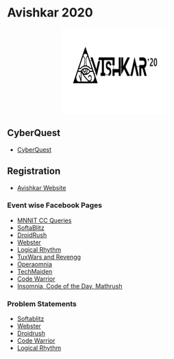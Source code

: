 # Avishkar 2020

<div align="center"><img src="avishkar.png" height="200" width="250"/></div>

## CyberQuest
- [CyberQuest](https://www.facebook.com/cyberquest.avishkar/)

## Registration
- [Avishkar Website](http://avishkar.mnnit.ac.in/)

### Event wise Facebook Pages

- [MNNIT CC Queries](https://www.facebook.com/groups/ccqueries/)
- [SoftaBlitz](https://www.facebook.com/groups/softablitz/)
- [DroidRush](https://www.facebook.com/groups/droidrush)
- [Webster](https://www.facebook.com/groups/webster.avishkar)
- [Logical Rhythm](https://www.facebook.com/Logthm/)
- [TuxWars and Revengg](https://www.facebook.com/groups/tuxwarsmnnit/)
- [Operaomnia](https://www.facebook.com/operaomnia.cyberquest/)
- [TechMaiden](https://www.facebook.com/techmaiden.mnnit/)
- [Code Warrior](https://www.facebook.com/groups/mnnitcodewarriors/)
- [Insomnia, Code of the Day, Mathrush](https://www.facebook.com/coderushmnnit)

### Problem Statements

- [Softablitz](PS_Softablitz.pdf)
- [Webster](PS_Webster.pdf)
- [Droidrush](PS_Droidrush.pdf)
- [Code Warrior](PS_Code-Warrior.pdf)
- [Logical Rhythm]()

